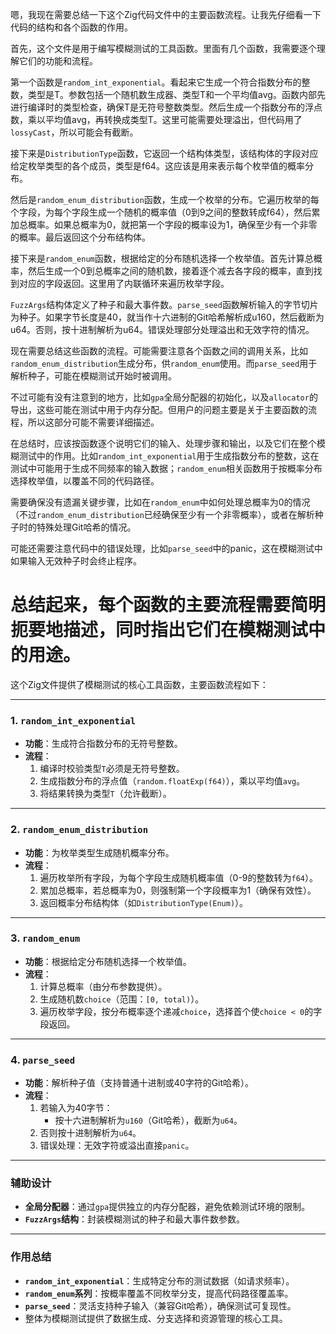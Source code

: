 嗯，我现在需要总结一下这个Zig代码文件中的主要函数流程。让我先仔细看一下代码的结构和各个函数的作用。

首先，这个文件是用于编写模糊测试的工具函数。里面有几个函数，我需要逐个理解它们的功能和流程。

第一个函数是`random_int_exponential`。看起来它生成一个符合指数分布的整数，类型是T。参数包括一个随机数生成器、类型T和一个平均值avg。函数内部先进行编译时的类型检查，确保T是无符号整数类型。然后生成一个指数分布的浮点数，乘以平均值avg，再转换成类型T。这里可能需要处理溢出，但代码用了`lossyCast`，所以可能会有截断。

接下来是`DistributionType`函数，它返回一个结构体类型，该结构体的字段对应给定枚举类型的各个成员，类型是f64。这应该是用来表示每个枚举值的概率分布。

然后是`random_enum_distribution`函数，生成一个枚举的分布。它遍历枚举的每个字段，为每个字段生成一个随机的概率值（0到9之间的整数转成f64），然后累加总概率。如果总概率为0，就把第一个字段的概率设为1，确保至少有一个非零的概率。最后返回这个分布结构体。

接下来是`random_enum`函数，根据给定的分布随机选择一个枚举值。首先计算总概率，然后生成一个0到总概率之间的随机数，接着逐个减去各字段的概率，直到找到对应的字段返回。这里用了内联循环来遍历枚举字段。

`FuzzArgs`结构体定义了种子和最大事件数。`parse_seed`函数解析输入的字节切片为种子。如果字节长度是40，就当作十六进制的Git哈希解析成u160，然后截断为u64。否则，按十进制解析为u64。错误处理部分处理溢出和无效字符的情况。

现在需要总结这些函数的流程。可能需要注意各个函数之间的调用关系，比如`random_enum_distribution`生成分布，供`random_enum`使用。而`parse_seed`用于解析种子，可能在模糊测试开始时被调用。

不过可能有没有注意到的地方，比如`gpa`全局分配器的初始化，以及`allocator`的导出，这些可能在测试中用于内存分配。但用户的问题主要是关于主要函数的流程，所以这部分可能不需要详细描述。

在总结时，应该按函数逐个说明它们的输入、处理步骤和输出，以及它们在整个模糊测试中的作用。比如`random_int_exponential`用于生成指数分布的整数，这在测试中可能用于生成不同频率的输入数据；`random_enum`相关函数用于按概率分布选择枚举值，以覆盖不同的代码路径。

需要确保没有遗漏关键步骤，比如在`random_enum`中如何处理总概率为0的情况（不过`random_enum_distribution`已经确保至少有一个非零概率），或者在解析种子时的特殊处理Git哈希的情况。

可能还需要注意代码中的错误处理，比如`parse_seed`中的panic，这在模糊测试中如果输入无效种子时会终止程序。

总结起来，每个函数的主要流程需要简明扼要地描述，同时指出它们在模糊测试中的用途。
================================================
这个Zig文件提供了模糊测试的核心工具函数，主要函数流程如下：

---

### 1. **`random_int_exponential`**
- **功能**：生成符合指数分布的无符号整数。
- **流程**：
  1. 编译时校验类型`T`必须是无符号整数。
  2. 生成指数分布的浮点值（`random.floatExp(f64)`），乘以平均值`avg`。
  3. 将结果转换为类型`T`（允许截断）。

---

### 2. **`random_enum_distribution`**
- **功能**：为枚举类型生成随机概率分布。
- **流程**：
  1. 遍历枚举所有字段，为每个字段生成随机概率值（0-9的整数转为`f64`）。
  2. 累加总概率，若总概率为0，则强制第一个字段概率为1（确保有效性）。
  3. 返回概率分布结构体（如`DistributionType(Enum)`）。

---

### 3. **`random_enum`**
- **功能**：根据给定分布随机选择一个枚举值。
- **流程**：
  1. 计算总概率（由分布参数提供）。
  2. 生成随机数`choice`（范围：`[0, total)`）。
  3. 遍历枚举字段，按分布概率逐个递减`choice`，选择首个使`choice < 0`的字段返回。

---

### 4. **`parse_seed`**
- **功能**：解析种子值（支持普通十进制或40字符的Git哈希）。
- **流程**：
  1. 若输入为40字节：
     - 按十六进制解析为`u160`（Git哈希），截断为`u64`。
  2. 否则按十进制解析为`u64`。
  3. 错误处理：无效字符或溢出直接`panic`。

---

### 辅助设计
- **全局分配器**：通过`gpa`提供独立的内存分配器，避免依赖测试环境的限制。
- **`FuzzArgs`结构**：封装模糊测试的种子和最大事件数参数。

---

### 作用总结
- **`random_int_exponential`**：生成特定分布的测试数据（如请求频率）。
- **`random_enum`系列**：按概率覆盖不同枚举分支，提高代码路径覆盖率。
- **`parse_seed`**：灵活支持种子输入（兼容Git哈希），确保测试可复现性。
- 整体为模糊测试提供了数据生成、分支选择和资源管理的核心工具。